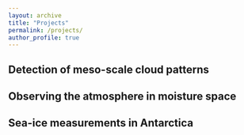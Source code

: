 ```yaml
---
layout: archive
title: "Projects"
permalink: /projects/
author_profile: true
---
```


## Detection of meso-scale cloud patterns

## Observing the atmosphere in moisture space

## Sea-ice measurements in Antarctica
